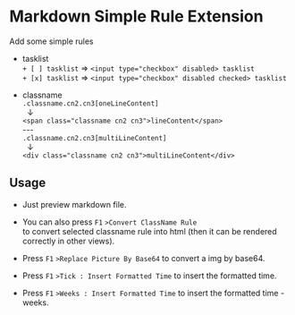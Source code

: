 # Markdown Simple Rule Extension

Add some simple rules

+ tasklist  
`+ [ ] tasklist` => `<input type="checkbox" disabled> tasklist`  
`+ [x] tasklist` => `<input type="checkbox" disabled checked> tasklist`


+ classname  
`.classname.cn2.cn3[oneLineContent]`  
&nbsp; ↓  
`<span class="classname cn2 cn3">lineContent</span>`  
--\-  
`.classname.cn2.cn3[multiLineContent]`  
&nbsp; ↓  
`<div class="classname cn2 cn3">multiLineContent</div>`

## Usage

+ Just preview markdown file.

+ You can also press `F1` `>Convert ClassName Rule`  
to convert selected classname rule into html (then it can be rendered correctly in other views).

+ Press `F1` `>Replace Picture By Base64` to convert a img by base64.

+ Press `F1` `>Tick : Insert Formatted Time` to insert the formatted time.

+ Press `F1` `>Weeks : Insert Formatted Time` to insert the formatted time - weeks.